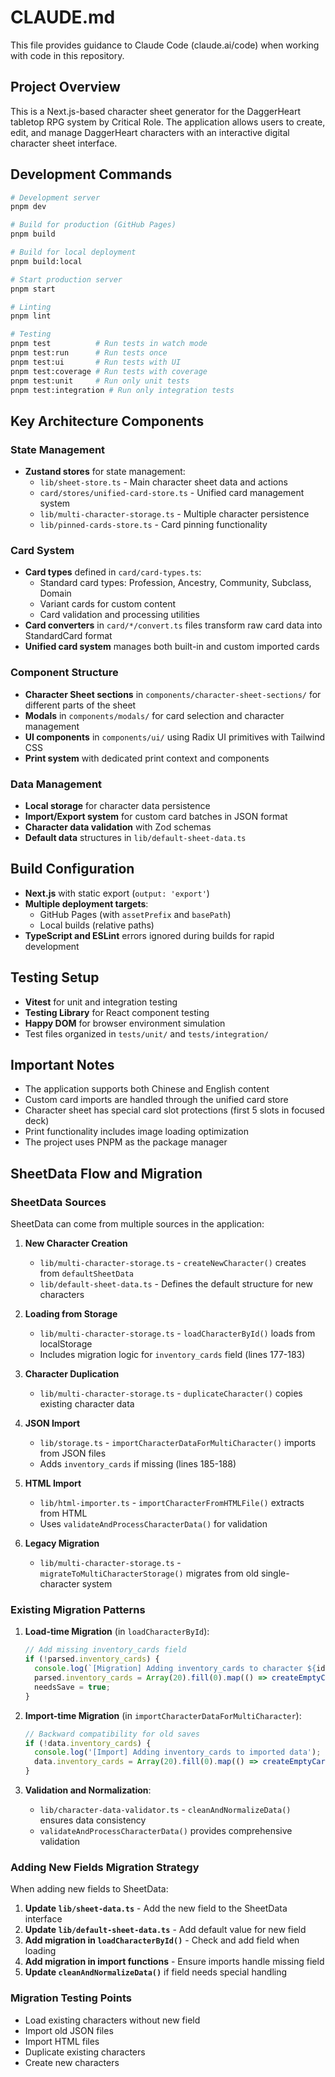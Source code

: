 # CLAUDE.md

This file provides guidance to Claude Code (claude.ai/code) when working with code in this repository.

## Project Overview

This is a Next.js-based character sheet generator for the DaggerHeart tabletop RPG system by Critical Role. The application allows users to create, edit, and manage DaggerHeart characters with an interactive digital character sheet interface.

## Development Commands

```bash
# Development server
pnpm dev

# Build for production (GitHub Pages)
pnpm build

# Build for local deployment
pnpm build:local

# Start production server
pnpm start

# Linting
pnpm lint

# Testing
pnpm test          # Run tests in watch mode
pnpm test:run      # Run tests once
pnpm test:ui       # Run tests with UI
pnpm test:coverage # Run tests with coverage
pnpm test:unit     # Run only unit tests
pnpm test:integration # Run only integration tests
```

## Key Architecture Components

### State Management
- **Zustand stores** for state management:
  - `lib/sheet-store.ts` - Main character sheet data and actions
  - `card/stores/unified-card-store.ts` - Unified card management system
  - `lib/multi-character-storage.ts` - Multiple character persistence
  - `lib/pinned-cards-store.ts` - Card pinning functionality

### Card System
- **Card types** defined in `card/card-types.ts`:
  - Standard card types: Profession, Ancestry, Community, Subclass, Domain
  - Variant cards for custom content
  - Card validation and processing utilities
- **Card converters** in `card/*/convert.ts` files transform raw card data into StandardCard format
- **Unified card system** manages both built-in and custom imported cards

### Component Structure
- **Character Sheet sections** in `components/character-sheet-sections/` for different parts of the sheet
- **Modals** in `components/modals/` for card selection and character management
- **UI components** in `components/ui/` using Radix UI primitives with Tailwind CSS
- **Print system** with dedicated print context and components

### Data Management
- **Local storage** for character data persistence
- **Import/Export system** for custom card batches in JSON format
- **Character data validation** with Zod schemas
- **Default data** structures in `lib/default-sheet-data.ts`

## Build Configuration

- **Next.js** with static export (`output: 'export'`)
- **Multiple deployment targets**:
  - GitHub Pages (with `assetPrefix` and `basePath`)
  - Local builds (relative paths)
- **TypeScript and ESLint** errors ignored during builds for rapid development

## Testing Setup

- **Vitest** for unit and integration testing
- **Testing Library** for React component testing
- **Happy DOM** for browser environment simulation
- Test files organized in `tests/unit/` and `tests/integration/`

## Important Notes

- The application supports both Chinese and English content
- Custom card imports are handled through the unified card store
- Character sheet has special card slot protections (first 5 slots in focused deck)
- Print functionality includes image loading optimization
- The project uses PNPM as the package manager

## SheetData Flow and Migration

### SheetData Sources
SheetData can come from multiple sources in the application:

1. **New Character Creation**
   - `lib/multi-character-storage.ts` - `createNewCharacter()` creates from `defaultSheetData`
   - `lib/default-sheet-data.ts` - Defines the default structure for new characters

2. **Loading from Storage**
   - `lib/multi-character-storage.ts` - `loadCharacterById()` loads from localStorage
   - Includes migration logic for `inventory_cards` field (lines 177-183)

3. **Character Duplication**
   - `lib/multi-character-storage.ts` - `duplicateCharacter()` copies existing character data

4. **JSON Import**
   - `lib/storage.ts` - `importCharacterDataForMultiCharacter()` imports from JSON files
   - Adds `inventory_cards` if missing (lines 185-188)

5. **HTML Import**
   - `lib/html-importer.ts` - `importCharacterFromHTMLFile()` extracts from HTML
   - Uses `validateAndProcessCharacterData()` for validation

6. **Legacy Migration**
   - `lib/multi-character-storage.ts` - `migrateToMultiCharacterStorage()` migrates from old single-character system

### Existing Migration Patterns

1. **Load-time Migration** (in `loadCharacterById`):
   ```typescript
   // Add missing inventory_cards field
   if (!parsed.inventory_cards) {
     console.log(`[Migration] Adding inventory_cards to character ${id}`);
     parsed.inventory_cards = Array(20).fill(0).map(() => createEmptyCard());
     needsSave = true;
   }
   ```

2. **Import-time Migration** (in `importCharacterDataForMultiCharacter`):
   ```typescript
   // Backward compatibility for old saves
   if (!data.inventory_cards) {
     console.log('[Import] Adding inventory_cards to imported data');
     data.inventory_cards = Array(20).fill(0).map(() => createEmptyCard());
   }
   ```

3. **Validation and Normalization**:
   - `lib/character-data-validator.ts` - `cleanAndNormalizeData()` ensures data consistency
   - `validateAndProcessCharacterData()` provides comprehensive validation

### Adding New Fields Migration Strategy

When adding new fields to SheetData:

1. **Update `lib/sheet-data.ts`** - Add the new field to the SheetData interface
2. **Update `lib/default-sheet-data.ts`** - Add default value for new field
3. **Add migration in `loadCharacterById()`** - Check and add field when loading
4. **Add migration in import functions** - Ensure imports handle missing field
5. **Update `cleanAndNormalizeData()`** if field needs special handling

### Migration Testing Points
- Load existing characters without new field
- Import old JSON files
- Import HTML files
- Duplicate existing characters
- Create new characters